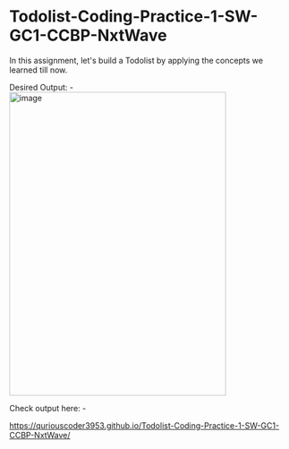 # Todolist-Coding-Practice-1-SW-GC1-CCBP-NxtWave

In this assignment, let's build a Todolist by applying the concepts we learned till now.

Desired Output: -
<img width="387" height="542" alt="image" src="https://github.com/user-attachments/assets/181088c9-fc31-4ce7-ac1d-7fc30163d0a0" />

Check output here: -

https://quriouscoder3953.github.io/Todolist-Coding-Practice-1-SW-GC1-CCBP-NxtWave/
